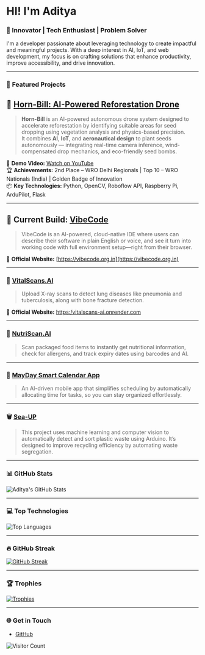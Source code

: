 # HI! I'm Aditya

### 🚀 Innovator | Tech Enthusiast | Problem Solver

I'm a developer passionate about leveraging technology to create impactful and meaningful projects. With a deep interest in AI, IoT, and web development, my focus is on crafting solutions that enhance productivity, improve accessibility, and drive innovation.

---

### 🌟 **Featured Projects**

## 🦅 [Horn-Bill: AI-Powered Reforestation Drone](https://github.com/BENi-Aditya/Drone_Brain)
> **Horn-Bill** is an AI-powered autonomous drone system designed to accelerate reforestation by identifying suitable areas for seed dropping using vegetation analysis and physics-based precision.  
> It combines **AI**, **IoT**, and **aeronautical design** to plant seeds autonomously — integrating real-time camera inference, wind-compensated drop mechanics, and eco-friendly seed bombs.

🔗 **Demo Video:** [Watch on YouTube](https://youtu.be/Dli05LBOTP0?si=PgmaH651zJaTnFXT)  
🏆 **Achievements:** 2nd Place – WRO Delhi Regionals | Top 10 – WRO Nationals (India) | Golden Badge of Innovation  
📦 **Key Technologies:** Python, OpenCV, Roboflow API, Raspberry Pi, ArduPilot, Flask

---

## 🚀 Current Build: [VibeCode](https://github.com/BENi-Aditya/VibeCode-MVP)
> VibeCode is an AI-powered, cloud-native IDE where users can describe their software in plain English or voice, and see it turn into working code with full environment setup—right from their browser.

🔗 **Official Website:** [https://vibecode.org.in](https://vibecode.org.in)

---

### 🔬 [VitalScans.AI](https://github.com/BENi-Aditya/VitalScans.AI)
> Upload X-ray scans to detect lung diseases like pneumonia and tuberculosis, along with bone fracture detection.

🔗 **Official Website:** [https:/vitalscans-ai.onrender.com](https://vitalscans-ai.onrender.com)

---

### 🥗 [NutriScan.AI](https://github.com/BENi-Aditya/BENi_AI_Nutritional_Tracker)
> Scan packaged food items to instantly get nutritional information, check for allergens, and track expiry dates using barcodes and AI.

---

### 📆 [MayDay Smart Calendar App](https://github.com/BENi-Aditya/Calendar_app)
> An AI-driven mobile app that simplifies scheduling by automatically allocating time for tasks, so you can stay organized effortlessly.

---

### 🗑️ [Sea-UP](https://github.com/BENi-Aditya/Waste-Segregation-with-Roboflow-and-Arduino)
> This project uses machine learning and computer vision to automatically detect and sort plastic waste using Arduino. It’s designed to improve recycling efficiency by automating waste segregation.

---

### 📊 **GitHub Stats**

![Aditya's GitHub Stats](https://github-readme-stats.vercel.app/api?username=BENi-Aditya&show_icons=true&theme=vue-dark)

---

### 💻 **Top Technologies**

![Top Languages](https://github-readme-stats.vercel.app/api/top-langs/?username=BENi-Aditya&layout=compact&theme=vue-dark)

---

### 🔥 **GitHub Streak**

[![GitHub Streak](https://github-readme-streak-stats.herokuapp.com/?user=BENi-Aditya&theme=vue-dark)](https://git.io/streak-stats)

---

### 🏆 **Trophies**

[![Trophies](https://github-profile-trophy.vercel.app/?username=BENi-Aditya&theme=vue-dark)](https://github.com/ryo-ma/github-profile-trophy)

---

### 🌐 **Get in Touch**
- [GitHub](https://github.com/BENi-Aditya)

![Visitor Count](https://komarev.com/ghpvc/?username=BENi-Aditya&color=blue)

